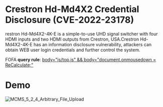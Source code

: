 
# Crestron Hd-Md4X2 Credential Disclosure (CVE-2022-23178)

restron Hd-Md4X2-4K-E is a simple-to-use UHD signal switcher with four HDMI inputs and two HDMI outputs from Crestron, USA.Crestron Hd-Md4X2-4K-E has an information disclosure vulnerability, attackers can obtain WEB user login credentials and further control the system.

FOFA **query rule**: [body="js/top.js" && body="document.onmousedown = ReCalculate;"](https://fofa.info/result?qbase64=Ym9keT0ianMvdG9wLmpzIiAmJiBib2R5PSJkb2N1bWVudC5vbm1vdXNlZG93biA9IFJlQ2FsY3VsYXRlOyI%3D)

# Demo

![MCMS_5_2_4_Arbitrary_File_Upload](MCMS_5_2_4_Arbitrary_File_Upload.gif)
